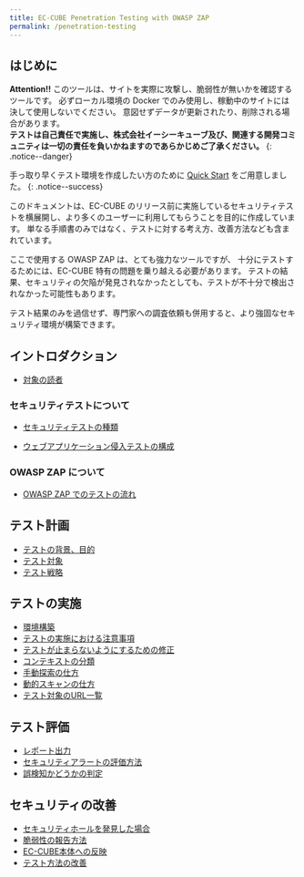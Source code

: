 ```yaml
---
title: EC-CUBE Penetration Testing with OWASP ZAP
permalink: /penetration-testing
---
```

## はじめに

**Attention!!**
このツールは、サイトを実際に攻撃し、脆弱性が無いかを確認するツールです。
必ずローカル環境の Docker でのみ使用し、稼動中のサイトには決して使用しないでください。
意図せずデータが更新されたり、削除される場合があります。<br />
**テストは自己責任で実施し、株式会社イーシーキューブ及び、関連する開発コミュニティは一切の責任を負いかねますのであらかじめご了承ください。**
{: .notice--danger}

手っ取り早くテスト環境を作成したい方のために [Quick Start](/penetration-testing/quick_start) をご用意しました。
{: .notice--success}

このドキュメントは、EC-CUBE のリリース前に実施しているセキュリティテストを横展開し、より多くのユーザーに利用してもらうことを目的に作成しています。
単なる手順書のみではなく、テストに対する考え方、改善方法なども含まれています。

ここで使用する OWASP ZAP は、とても強力なツールですが、 十分にテストするためには、EC-CUBE 特有の問題を乗り越える必要があります。
テストの結果、セキュリティの欠陥が発見されなかったとしても、テストが不十分で検出されなかった可能性もあります。

テスト結果のみを過信せず、専門家への調査依頼も併用すると、より強固なセキュリティ環境が構築できます。

## イントロダクション

- [対象の読者](/penetration-testing/introduction/#%E5%AF%BE%E8%B1%A1%E3%81%AE%E8%AA%AD%E8%80%85)

### セキュリティテストについて

- [セキュリティテストの種類](/penetration-testing/introduction/type)
<!-- TODO- ウェブアプリケーション侵入テストについて -->
- [ウェブアプリケーション侵入テストの構成](/penetration-testing/introduction/layout)

### OWASP ZAP について

- [OWASP ZAP でのテストの流れ](/penetration-testing/about_owaspzap/#owasp-zap-%E3%81%A7%E3%81%AE%E3%83%86%E3%82%B9%E3%83%88%E3%81%AE%E6%B5%81%E3%82%8C)

## テスト計画

- [テストの背景、目的](/penetration-testing/planning/purpose)
- [テスト対象](/penetration-testing/planning/target)
- [テスト戦略](/penetration-testing/planning/strategy)
<!-- TODO - スケジューリングの目安 -->
<!-- TODO - テスト結果の評価方法 -->

## テストの実施

- [環境構築](/penetration-testing/testing/settings)
- [テストの実施における注意事項](/penetration-testing/testing/attention)
- [テストが止まらないようにするための修正](/penetration-testing/testing/apply_patch)
- [コンテキストの分類](/penetration-testing/testing/context)
- [手動探索の仕方](/penetration-testing/testing/manual_explore)
- [動的スキャンの仕方](/penetration-testing/testing/active_scan)
- [テスト対象のURL一覧](/penetration-testing/testing/manual_inspection_urls)

## テスト評価

- [レポート出力](/penetration-testing/review#%E3%83%AC%E3%83%9D%E3%83%BC%E3%83%88%E5%87%BA%E5%8A%9B)
- [セキュリティアラートの評価方法](/penetration-testing/review#%E3%82%BB%E3%82%AD%E3%83%A5%E3%83%AA%E3%83%86%E3%82%A3%E3%82%A2%E3%83%A9%E3%83%BC%E3%83%88%E3%81%AE%E8%A9%95%E4%BE%A1%E6%96%B9%E6%B3%95)
- [誤検知かどうかの判定](/penetration-testing/review#%E8%AA%A4%E6%A4%9C%E7%9F%A5%E3%81%8B%E3%81%A9%E3%81%86%E3%81%8B%E3%81%AE%E5%88%A4%E5%AE%9A)

## セキュリティの改善

- [セキュリティホールを発見した場合](/penetration-testing/improvement#%E3%82%BB%E3%82%AD%E3%83%A5%E3%83%AA%E3%83%86%E3%82%A3%E3%83%9B%E3%83%BC%E3%83%AB%E3%82%92%E7%99%BA%E8%A6%8B%E3%81%97%E3%81%9F%E5%A0%B4%E5%90%88)
- [脆弱性の報告方法](/penetration-testing/improvement#%E8%84%86%E5%BC%B1%E6%80%A7%E3%81%AE%E5%A0%B1%E5%91%8A%E6%96%B9%E6%B3%95)
- [EC-CUBE本体への反映](/penetration-testing/improvement#ec-cube%E6%9C%AC%E4%BD%93%E3%81%B8%E3%81%AE%E5%8F%8D%E6%98%A0)
- [テスト方法の改善](/penetration-testing/improvement#%E3%83%86%E3%82%B9%E3%83%88%E6%96%B9%E6%B3%95%E3%81%AE%E6%94%B9%E5%96%84)
